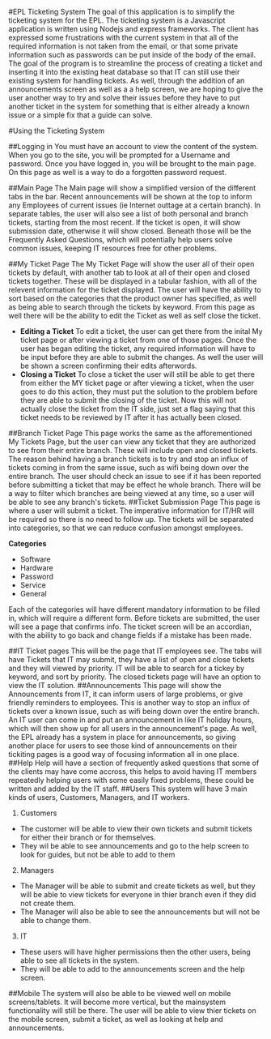 #EPL Ticketing System
The goal of this application is to simplify the ticketing system for the EPL. The ticketing system is a Javascript application is written using Nodejs and express frameworks. The client has expressed some frustrations with the current system in that all of the required information is not taken from the email, or that some private information such as passwords can be put inside of the body of the email. The goal of the program is to streamline the process of creating a ticket and inserting it into the existing heat database so that IT can still use their existing system for handling tickets. As well, through the addition of an announcements screen as well as a a help screen, we are hoping to give the user another way to try and solve their issues before they have to put another ticket in the system for something that is either already a known issue or a simple fix that a guide can solve. 

#Using the Ticketing System

##Logging in
You must have an account to view the content of the system. When you go to the site, you will be prompted for a Username and password. Once you have logged in, you will be brought to the main page. On this page as well is a way to do a forgotten password request.

##Main Page
The Main page will show a simplified version of the different tabs in the bar. Recent announcements will be shown at the top to inform any Employees of current issues (ie Internet outtage at a certain branch). In separate tables, the user will also see a list of both personal and branch tickets, starting from the most recent. If the ticket is open, it will show submission date, otherwise it will show closed. Beneath those will be the Frequently Asked Questions, which will potentially help users solve common issues, keeping IT resources free for other problems.

##My Ticket Page
The My Ticket Page will show the user all of their open tickets by default, with another tab to look at all of their open and closed tickets together. These will be displayed in a tabular fashion, with all of the relevent information for the ticket displayed. The user will have the ability to sort based on the categories that the product owner has specified, as well as being able to search through the tickets by keyword. From this page as well there will be the ability to edit the Ticket as well as self close the ticket.

  * **Editing a Ticket**
  To edit a ticket, the user can get there from the inital My ticket page or after viewing a ticket from one of those pages. Once the
  user has began editing the ticket, any required information will have to be input before they are able to submit the changes. As well   the user will be shown a screen confirming their edits afterwords.
  * **Closing a Ticket**
  To close a ticket the user will still be able to get there from either the MY ticket page or after viewing a ticket, when the user goes to do this action, they must put the solution to the problem before they are able to submit the closing of the ticket. Now this will not actually close the ticket from the IT side, just set a flag saying that this ticket needs to be reviewed by IT after it has actually been closed.

##Branch Ticket Page
This page works the same as the afforementioned My Tickets Page, but the user can view any ticket that they are authorized to see from their entire branch. These will include open and closed tickets. The reason behind having a branch tickets is to try and stop an influx of tickets coming in from the same issue, such as wifi being down over the entire branch. The user should check an issue to see if it has been reported before submitting a ticket that may be effect he whole branch. There will be a way to filter which branches are being viewed at any time, so a user will be able to see any branch's tickets. 
##Ticket Submission Page
This page is where a user will submit a ticket. The imperative information for IT/HR will be required so there is no need to follow up. The tickets will be separated into categories, so that we can reduce confusion amongst employees. 

**Categories**
  * Software
  * Hardware
  * Password
  * Service
  * General
  
Each of the categories will have different mandatory information to be filled in, which will require a different form.
Before tickets are submitted, the user will see a page that confirms info. The ticket screen will be an accordian, with the ability to go back and change fields if a mistake has been made.

##IT Ticket pages
This will be the page that IT employees see. The tabs will have Tickets that IT may submit, they have a list of open and close tickets and they will viewed by priority. IT will be able to search for a tickey by keyword, and sort by priority. The closed tickets page will have an option to view the IT solution.
##Announcements
This page will show the Announcements from IT, it can inform users of large problems, or give friendly reminders to employees. This is another way to stop an influx of tickets over a known issue, such as wifi being down over the entire branch. An IT user can come in and put an announcement in like IT holiday hours, which will then show up for all users in the announcement's page. As well, the EPL already has a system in place for announcements, so giving another place for users to see those kind of announcements on their tickiting pages is a good way of focusing information all in one place.
##Help
Help will have a section of frequently asked questions that some of the clients may have come accross, this helps to avoid having IT members repeatedly helping users with some easily fixed problems, these could be written and added by the IT staff. 
##Users
This system will have 3 main kinds of users, Customers, Managers, and IT workers.

1. Customers
  * The customer will be able to view their own tickets and submit tickets for either their branch or for themselves. 
  * They wil be able to see announcements and go to the help screen to look for guides, but not be able to add to them
2. Managers
  * The Manager will be able to submit and create tickets as well, but they will be able to view tickets for everyone in thier branch even if they did not create them.
  * The Manager will also be able to see the announcements but will not be able to change them.
3. IT
  * These users will have higher permissions then the other users, being able to see all tickets in the system.
  * They will be able to add to the announcements screen and the help screen.
  
##Mobile
The system will also be able to be viewed well on mobile screens/tablets. It will become more vertical, but the mainsystem functionality will still be there. The user will be able to view thier tickets on the mobile screen, submit a ticket, as well as looking at help and announcements. 

